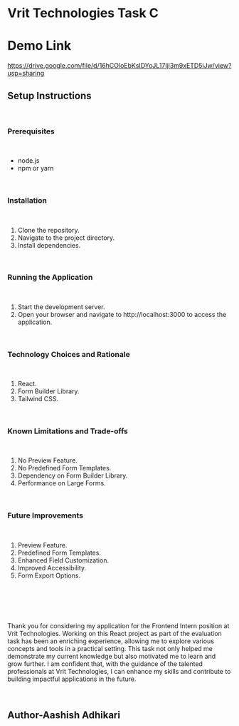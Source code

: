 # Vrit Technologies Task C
# Demo Link
https://drive.google.com/file/d/16hCOloEbKsIDYoJL17ljl3m9xETD5iJw/view?usp=sharing
<br>
<h2>Setup Instructions</h2>
<br>
<h3>Prerequisites</h3>
<br>
<ul>
  <li>node.js</li>
  <li>npm or yarn</li>
  
</ul>
<br>
<h3>Installation</h3>
<br>
<ol>
  <li>Clone the repository.</li>
  <li>Navigate to the project directory.</li>
  <li>Install dependencies.</li>
</ol>
<br>
<h3>Running the Application</h3>
<br>
<ol>
  <li>Start the development server.</li>
  <li>Open your browser and navigate to http://localhost:3000 to access the application.</li>
</ol>
<br>
<h3>Technology Choices and Rationale</h3>
<br>
<ol>
  <li>React.</li>
  <li>Form Builder Library.</li>
  <li> Tailwind CSS.</li>
</ol>
<br>
<h3>Known Limitations and Trade-offs</h3>
<br>
<ol>
  <li>No Preview Feature.</li>
  <li>No Predefined Form Templates.</li>
  <li>Dependency on Form Builder Library.</li>
  <li>Performance on Large Forms.</li>
</ol>
<br>
<h3>Future Improvements</h3>
<br>
<ol>
  <li>Preview Feature.</li>
  <li>Predefined Form Templates.</li>
  <li>Enhanced Field Customization.</li>
  <li>Improved Accessibility.</li>
  <li>Form Export Options.</li>
</ol>

<br>
<br>
<br>
<br>
<p>Thank you for considering my application for the Frontend Intern position at Vrit Technologies. Working on this React project as part of the evaluation task has been an enriching experience, allowing me to explore various concepts and tools in a practical setting. This task not only helped me demonstrate my current knowledge but also motivated me to learn and grow further. I am confident that, with the guidance of the talented professionals at Vrit Technologies, I can enhance my skills and contribute to building impactful applications in the future.</p>
<br>
<h2>Author-Aashish Adhikari</h2>
